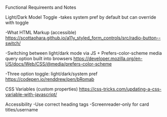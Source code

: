 Functional Requireents and Notes

Light/Dark Model Toggle
-takes system pref by default but can override with toggle

-What HTML Markup (accessible)
https://scottaohara.github.io/a11y_styled_form_controls/src/radio-button--switch/

-Switching between light/dark mode via JS + Prefers-color-scheme media query option built into browsers
https://developer.mozilla.org/en-US/docs/Web/CSS/@media/prefers-color-scheme

-Three option toggle: light/dark/system pref
https://codepen.io/renddrew/pen/bRomab

CSS Variables (custom properties)
https://css-tricks.com/updating-a-css-variable-with-javascript/



Accessibility
-Use correct heading tags
-Screenreader-only for card titles/username
